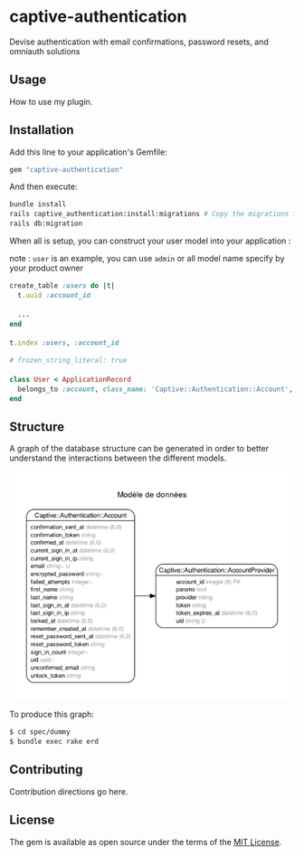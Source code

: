 # captive-authentication

Devise authentication with email confirmations, password resets, and omniauth solutions

## Usage
How to use my plugin.

## Installation
Add this line to your application's Gemfile:

```ruby
gem "captive-authentication"
```

And then execute:
```bash
bundle install
rails captive_authentication:install:migrations # Copy the migrations into your application
rails db:migration
```

When all is setup, you can construct your user model into your application :

note : `user` is an example, you can use `admin` or all model name specify by your product owner

```ruby
create_table :users do |t|
  t.uuid :account_id

  ...
end

t.index :users, :account_id
```

```ruby
# frozen_string_literal: true

class User < ApplicationRecord
  belongs_to :account, class_name: 'Captive::Authentication::Account', primary_key: :uid
end
```

## Structure

A graph of the database structure can be generated in order to better understand the interactions between the different models.

![](docs/erd.png)

To produce this graph:

```bash
$ cd spec/dummy
$ bundle exec rake erd
```

## Contributing
Contribution directions go here.

## License
The gem is available as open source under the terms of the [MIT License](https://opensource.org/licenses/MIT).
